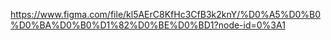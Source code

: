 
https://www.figma.com/file/kl5AErC8KfHc3CfB3k2knY/%D0%A5%D0%B0%D0%BA%D0%B0%D1%82%D0%BE%D0%BD1?node-id=0%3A1
